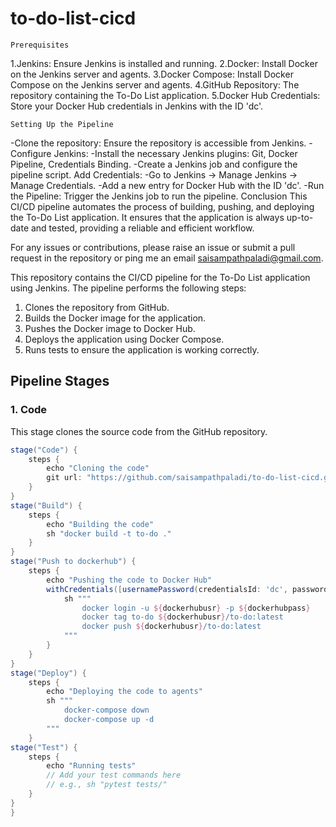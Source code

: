 # to-do-list-cicd
    Prerequisites
1.Jenkins: Ensure Jenkins is installed and running.
2.Docker: Install Docker on the Jenkins server and agents.
3.Docker Compose: Install Docker Compose on the Jenkins server and agents.
4.GitHub Repository: The repository containing the To-Do List application.
5.Docker Hub Credentials: Store your Docker Hub credentials in Jenkins with the ID 'dc'.
    
    Setting Up the Pipeline
-Clone the repository: Ensure the repository is accessible from Jenkins.
-Configure Jenkins:
-Install the necessary Jenkins plugins: Git, Docker Pipeline, Credentials Binding.
-Create a Jenkins job and configure the pipeline script.
    Add Credentials:
-Go to Jenkins -> Manage Jenkins -> Manage Credentials.
-Add a new entry for Docker Hub with the ID 'dc'.
-Run the Pipeline: Trigger the Jenkins job to run the pipeline.
    Conclusion
This CI/CD pipeline automates the process of building, pushing, and deploying the To-Do List application. It ensures that the application is always up-to-date and tested, providing a reliable and efficient workflow.

For any issues or contributions, please raise an issue or submit a pull request in the repository or ping me an email saisampathpaladi@gmail.com.

This repository contains the CI/CD pipeline for the To-Do List application using Jenkins. The pipeline performs the following steps:
1. Clones the repository from GitHub.
2. Builds the Docker image for the application.
3. Pushes the Docker image to Docker Hub.
4. Deploys the application using Docker Compose.
5. Runs tests to ensure the application is working correctly.

## Pipeline Stages

### 1. Code
This stage clones the source code from the GitHub repository.

```groovy
stage("Code") {
    steps {
        echo "Cloning the code"
        git url: "https://github.com/saisampathpaladi/to-do-list-cicd.git", branch: "main"
    }
}
stage("Build") {
    steps {
        echo "Building the code"
        sh "docker build -t to-do ."
    }
}
stage("Push to dockerhub") {
    steps {
        echo "Pushing the code to Docker Hub"
        withCredentials([usernamePassword(credentialsId: 'dc', passwordVariable: 'dockerhubpass', usernameVariable: 'dockerhubusr')]) {
            sh """
                docker login -u ${dockerhubusr} -p ${dockerhubpass}
                docker tag to-do ${dockerhubusr}/to-do:latest
                docker push ${dockerhubusr}/to-do:latest
            """
        }
    }
}
stage("Deploy") {
    steps {
        echo "Deploying the code to agents"
        sh """
            docker-compose down
            docker-compose up -d
        """
    }
stage("Test") {
    steps {
        echo "Running tests"
        // Add your test commands here
        // e.g., sh "pytest tests/"
    }
}
}

